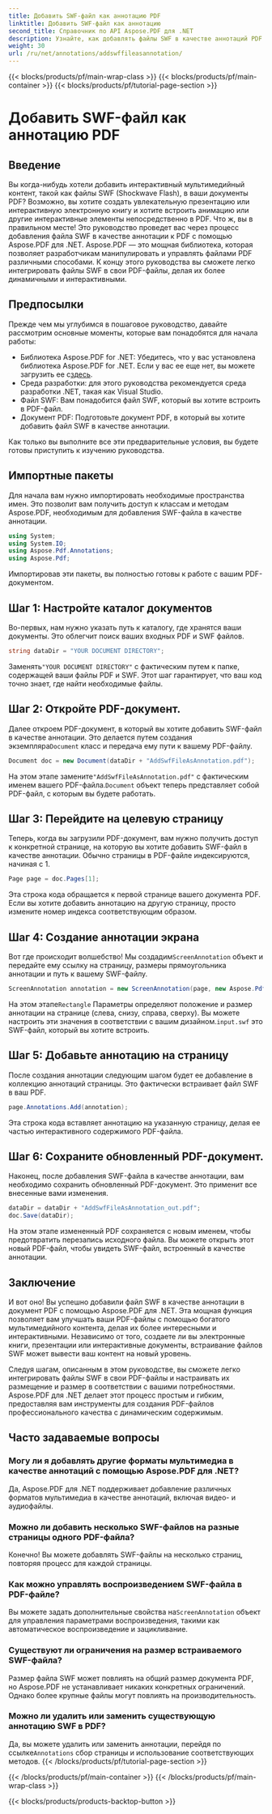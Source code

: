 ```yaml
---
title: Добавить SWF-файл как аннотацию PDF
linktitle: Добавить SWF-файл как аннотацию
second_title: Справочник по API Aspose.PDF для .NET
description: Узнайте, как добавлять файлы SWF в качестве аннотаций PDF с помощью Aspose.PDF для .NET. Улучшите свои PDF-файлы интерактивным мультимедийным контентом с помощью этого подробного руководства.
weight: 30
url: /ru/net/annotations/addswffileasannotation/
---
```


{{< blocks/products/pf/main-wrap-class >}}
{{< blocks/products/pf/main-container >}}
{{< blocks/products/pf/tutorial-page-section >}}

# Добавить SWF-файл как аннотацию PDF

## Введение

Вы когда-нибудь хотели добавить интерактивный мультимедийный контент, такой как файлы SWF (Shockwave Flash), в ваши документы PDF? Возможно, вы хотите создать увлекательную презентацию или интерактивную электронную книгу и хотите встроить анимацию или другие интерактивные элементы непосредственно в PDF. Что ж, вы в правильном месте! Это руководство проведет вас через процесс добавления файла SWF в качестве аннотации к PDF с помощью Aspose.PDF для .NET. Aspose.PDF — это мощная библиотека, которая позволяет разработчикам манипулировать и управлять файлами PDF различными способами. К концу этого руководства вы сможете легко интегрировать файлы SWF в свои PDF-файлы, делая их более динамичными и интерактивными.

## Предпосылки

Прежде чем мы углубимся в пошаговое руководство, давайте рассмотрим основные моменты, которые вам понадобятся для начала работы:

- Библиотека Aspose.PDF for .NET: Убедитесь, что у вас установлена библиотека Aspose.PDF for .NET. Если у вас ее еще нет, вы можете загрузить ее с[здесь](https://releases.aspose.com/pdf/net/).
- Среда разработки: для этого руководства рекомендуется среда разработки .NET, такая как Visual Studio.
- Файл SWF: Вам понадобится файл SWF, который вы хотите встроить в PDF-файл.
- Документ PDF: Подготовьте документ PDF, в который вы хотите добавить файл SWF в качестве аннотации.

Как только вы выполните все эти предварительные условия, вы будете готовы приступить к изучению руководства.

## Импортные пакеты

Для начала вам нужно импортировать необходимые пространства имен. Это позволит вам получить доступ к классам и методам Aspose.PDF, необходимым для добавления SWF-файла в качестве аннотации.

```csharp
using System;
using System.IO;
using Aspose.Pdf.Annotations;
using Aspose.Pdf;
```

Импортировав эти пакеты, вы полностью готовы к работе с вашим PDF-документом.

## Шаг 1: Настройте каталог документов

Во-первых, нам нужно указать путь к каталогу, где хранятся ваши документы. Это облегчит поиск ваших входных PDF и SWF файлов.

```csharp
string dataDir = "YOUR DOCUMENT DIRECTORY";
```

 Заменять`"YOUR DOCUMENT DIRECTORY"` с фактическим путем к папке, содержащей ваши файлы PDF и SWF. Этот шаг гарантирует, что ваш код точно знает, где найти необходимые файлы.

## Шаг 2: Откройте PDF-документ.

 Далее откроем PDF-документ, в который вы хотите добавить SWF-файл в качестве аннотации. Это делается путем создания экземпляра`Document` класс и передача ему пути к вашему PDF-файлу.

```csharp
Document doc = new Document(dataDir + "AddSwfFileAsAnnotation.pdf");
```

 На этом этапе замените`"AddSwfFileAsAnnotation.pdf"` с фактическим именем вашего PDF-файла.`Document` объект теперь представляет собой PDF-файл, с которым вы будете работать.

## Шаг 3: Перейдите на целевую страницу

Теперь, когда вы загрузили PDF-документ, вам нужно получить доступ к конкретной странице, на которую вы хотите добавить SWF-файл в качестве аннотации. Обычно страницы в PDF-файле индексируются, начиная с 1.

```csharp
Page page = doc.Pages[1];
```

Эта строка кода обращается к первой странице вашего документа PDF. Если вы хотите добавить аннотацию на другую страницу, просто измените номер индекса соответствующим образом.

## Шаг 4: Создание аннотации экрана

 Вот где происходит волшебство! Мы создадим`ScreenAnnotation` объект и передайте ему ссылку на страницу, размеры прямоугольника аннотации и путь к вашему SWF-файлу.

```csharp
ScreenAnnotation annotation = new ScreenAnnotation(page, new Aspose.Pdf.Rectangle(0, 400, 600, 700), dataDir + "input.swf");
```

 На этом этапе`Rectangle` Параметры определяют положение и размер аннотации на странице (слева, снизу, справа, сверху). Вы можете настроить эти значения в соответствии с вашим дизайном.`input.swf` это SWF-файл, который вы хотите встроить.

## Шаг 5: Добавьте аннотацию на страницу

После создания аннотации следующим шагом будет ее добавление в коллекцию аннотаций страницы. Это фактически встраивает файл SWF в ваш PDF.

```csharp
page.Annotations.Add(annotation);
```

Эта строка кода вставляет аннотацию на указанную страницу, делая ее частью интерактивного содержимого PDF-файла.

## Шаг 6: Сохраните обновленный PDF-документ.

Наконец, после добавления SWF-файла в качестве аннотации, вам необходимо сохранить обновленный PDF-документ. Это применит все внесенные вами изменения.

```csharp
dataDir = dataDir + "AddSwfFileAsAnnotation_out.pdf";
doc.Save(dataDir);
```

На этом этапе измененный PDF сохраняется с новым именем, чтобы предотвратить перезапись исходного файла. Вы можете открыть этот новый PDF-файл, чтобы увидеть SWF-файл, встроенный в качестве аннотации.

## Заключение

И вот оно! Вы успешно добавили файл SWF в качестве аннотации в документ PDF с помощью Aspose.PDF для .NET. Эта мощная функция позволяет вам улучшать ваши PDF-файлы с помощью богатого мультимедийного контента, делая их более интересными и интерактивными. Независимо от того, создаете ли вы электронные книги, презентации или интерактивные документы, встраивание файлов SWF может вывести ваш контент на новый уровень.

Следуя шагам, описанным в этом руководстве, вы сможете легко интегрировать файлы SWF в свои PDF-файлы и настраивать их размещение и размер в соответствии с вашими потребностями. Aspose.PDF для .NET делает этот процесс простым и гибким, предоставляя вам инструменты для создания PDF-файлов профессионального качества с динамическим содержимым.

## Часто задаваемые вопросы

### Могу ли я добавлять другие форматы мультимедиа в качестве аннотаций с помощью Aspose.PDF для .NET?
Да, Aspose.PDF для .NET поддерживает добавление различных форматов мультимедиа в качестве аннотаций, включая видео- и аудиофайлы.

### Можно ли добавить несколько SWF-файлов на разные страницы одного PDF-файла?
Конечно! Вы можете добавлять SWF-файлы на несколько страниц, повторяя процесс для каждой страницы.

### Как можно управлять воспроизведением SWF-файла в PDF-файле?
 Вы можете задать дополнительные свойства на`ScreenAnnotation` объект для управления параметрами воспроизведения, такими как автоматическое воспроизведение и зацикливание.

### Существуют ли ограничения на размер встраиваемого SWF-файла?
Размер файла SWF может повлиять на общий размер документа PDF, но Aspose.PDF не устанавливает никаких конкретных ограничений. Однако более крупные файлы могут повлиять на производительность.

### Можно ли удалить или заменить существующую аннотацию SWF в PDF?
 Да, вы можете удалить или заменить аннотации, перейдя по ссылке`Annotations` сбор страницы и использование соответствующих методов.
{{< /blocks/products/pf/tutorial-page-section >}}

{{< /blocks/products/pf/main-container >}}
{{< /blocks/products/pf/main-wrap-class >}}

{{< blocks/products/products-backtop-button >}}
